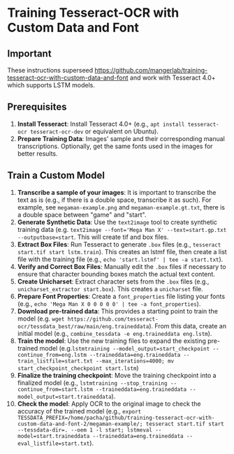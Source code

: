# Training Tesseract-OCR with Custom Data and Font

## Important

These instructions superseed https://github.com/mangerlab/training-tesseract-ocr-with-custom-data-and-font and work with Tesseract 4.0+ which supports LSTM models.

## Prerequisites

1. **Install Tesseract**: Install Tesseract 4.0+ (e.g., `apt install tesseract-ocr tesseract-ocr-dev` or equivalent on Ubuntu).
2. **Prepare Training Data**: Images' sample and their corresponding manual transcriptions. Optionally, get the same fonts used in the images for better results.

## Train a Custom Model

1. **Transcribe a sample of your images**: It is important to transcribe the text as is (e.g., if there is a double space, transcribe it as such). For example, see `megaman-example.png` and `megaman-example.gt.txt`, there is a double space between "game" and "start".
2. **Generate Synthetic Data**: Use the `text2image` tool to create synthetic training data (e.g. `text2image --font='Mega Man X' --text=start.gp.txt --outputbase=start`. This will create tif and box files.
3. **Extract Box Files**:  Run Tesseract to generate `.box` files (e.g., `tesseract start.tif start lstm.train`). This creates an lstmf file, then create a list file with the training file (e.g., `echo 'start.lstmf' | tee -a start.txt`).
4. **Verify and Correct Box Files**: Manually edit the `.box` files if necessary to ensure that character bounding boxes match the actual text content.
5. **Create Unicharset**: Extract character sets from the `.box` files (e.g., `unicharset_extractor start.box`). This creates a `unicharset` file.
6. **Prepare Font Properties**: Create a `font_properties` file listing your fonts (e.g., `echo 'Mega Man X 0 0 0 0 0' | tee -a font_properties`).
7. **Download pre-trained data**: This provides a starting point to train the model (e.g. `wget https://github.com/tesseract-ocr/tessdata_best/raw/main/eng.traineddata`). From this data, create an initial model (e.g., `combine_tessdata -e eng.traineddata eng.lstm`).
8. **Train the model**: Use the new training files to expand the existing pre-trained model (e.g.`lstmtraining --model_output=start_checkpoint --continue_from=eng.lstm --traineddata=eng.traineddata --train_listfile=start.txt --max_iterations=4000; mv start_checkpoint_checkpoint start.lstm`)
9. **Finalize the training checkpoint**: Move the training checkpoint into a finalized model (e.g., `lstmtraining --stop_training --continue_from=start.lstm --traineddata=eng.traineddata --model_output=start.traineddata`).
10. **Check the model**: Apply OCR to the original image to check the accuracy of the trained model (e.g., `export TESSDATA_PREFIX=/home/pacha/github/training-tesseract-ocr-with-custom-data-and-font-2/megaman-example/; tesseract start.tif start --tessdata-dir=. --oem 1 -l start; lstmeval --model=start.traineddata --traineddata=eng.traineddata --eval_listfile=start.txt`).
